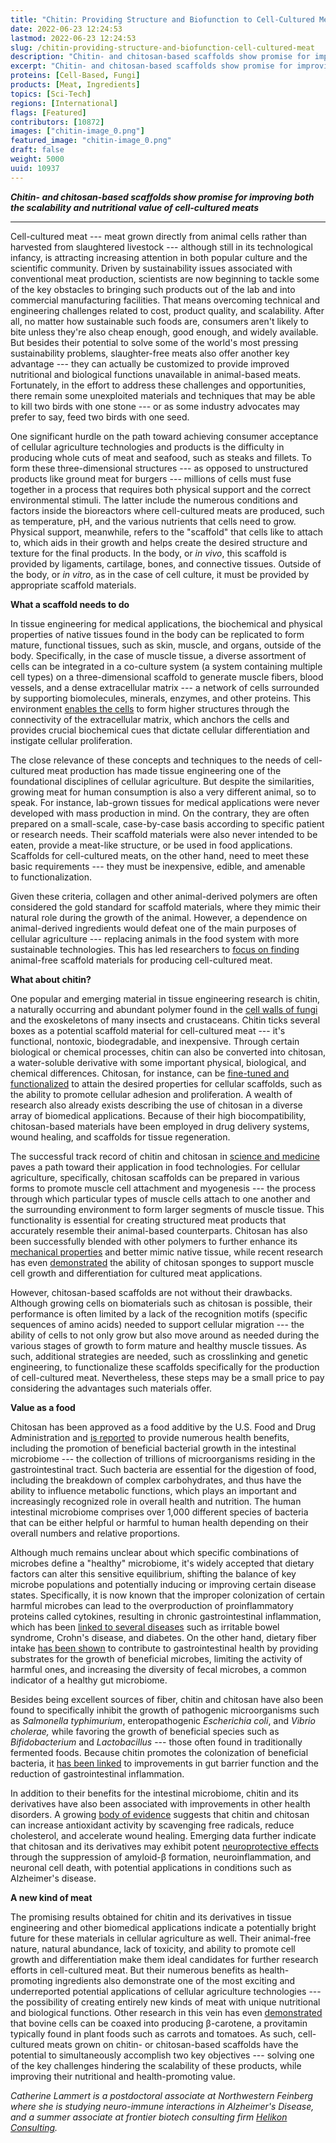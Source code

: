 ```yaml
---
title: "Chitin: Providing Structure and Biofunction to Cell-Cultured Meat"
date: 2022-06-23 12:24:53
lastmod: 2022-06-23 12:24:53
slug: /chitin-providing-structure-and-biofunction-cell-cultured-meat
description: "Chitin- and chitosan-based scaffolds show promise for improving both the scalability and nutritional value of cell-cultured meat products."
excerpt: "Chitin- and chitosan-based scaffolds show promise for improving both the scalability and nutritional value of cell-cultured meat products."
proteins: [Cell-Based, Fungi]
products: [Meat, Ingredients]
topics: [Sci-Tech]
regions: [International]
flags: [Featured]
contributors: [10872]
images: ["chitin-image_0.png"]
featured_image: "chitin-image_0.png"
draft: false
weight: 5000
uuid: 10937
---
```

***Chitin- and chitosan-based scaffolds show promise for improving both
the scalability and nutritional value of cell-cultured meats***

------------------------------------------------------------------------

Cell-cultured meat --- meat grown directly from animal cells rather than
harvested from slaughtered livestock --- although still in its
technological infancy, is attracting increasing attention in both
popular culture and the scientific community. Driven by sustainability
issues associated with conventional meat production, scientists are now
beginning to tackle some of the key obstacles to bringing such products
out of the lab and into commercial manufacturing facilities. That means
overcoming technical and engineering challenges related to cost, product
quality, and scalability. After all, no matter how sustainable such
foods are, consumers aren't likely to bite unless they're also cheap
enough, good enough, and widely available. But besides their potential
to solve some of the world's most pressing sustainability problems,
slaughter-free meats also offer another key advantage --- they can
actually be customized to provide improved nutritional and biological
functions unavailable in animal-based meats. Fortunately, in the effort
to address these challenges and opportunities, there remain some
unexploited materials and techniques that may be able to kill two birds
with one stone --- or as some industry advocates may prefer to say, feed
two birds with one seed.

One significant hurdle on the path toward achieving consumer acceptance
of cellular agriculture technologies and products is the difficulty in
producing whole cuts of meat and seafood, such as steaks and fillets. To
form these three-dimensional structures --- as opposed to unstructured
products like ground meat for burgers --- millions of cells must fuse
together in a process that requires both physical support and the
correct environmental stimuli. The latter include the numerous
conditions and factors inside the bioreactors where cell-cultured meats
are produced, such as temperature, pH, and the various nutrients that
cells need to grow. Physical support, meanwhile, refers to the
"scaffold" that cells like to attach to, which aids in their growth and
helps create the desired structure and texture for the final products.
In the body, or *in vivo*, this scaffold is provided by ligaments,
cartilage, bones, and connective tissues. Outside of the body, or *in
vitro*, as in the case of cell culture, it must be provided by
appropriate scaffold materials.

**What a scaffold needs to do**

In tissue engineering for medical applications, the biochemical and
physical properties of native tissues found in the body can be
replicated to form mature, functional tissues, such as skin, muscle, and
organs, outside of the body. Specifically, in the case of muscle tissue,
a diverse assortment of cells can be integrated in a co-culture system
(a system containing multiple cell types) on a three-dimensional
scaffold to generate muscle fibers, blood vessels, and a dense
extracellular matrix --- a network of cells surrounded by supporting
biomolecules, minerals, enzymes, and other proteins. This environment
[enables the
cells](https://journals.biologists.com/jcs/article/123/24/4195/31378/The-extracellular-matrix-at-a-glance)
to form higher structures through the connectivity of the extracellular
matrix, which anchors the cells and provides crucial biochemical cues
that dictate cellular differentiation and instigate
cellular proliferation.

The close relevance of these concepts and techniques to the needs of
cell-cultured meat production has made tissue engineering one of the
foundational disciplines of cellular agriculture. But despite the
similarities, growing meat for human consumption is also a very
different animal, so to speak. For instance, lab-grown tissues for
medical applications were never developed with mass production in mind.
On the contrary, they are often prepared on a small-scale, case-by-case
basis according to specific patient or research needs. Their scaffold
materials were also never intended to be eaten, provide a meat-like
structure, or be used in food applications. Scaffolds for cell-cultured
meats, on the other hand, need to meet these basic requirements --- they
must be inexpensive, edible, and amenable to functionalization.

Given these criteria, collagen and other animal-derived polymers are
often considered the gold standard for scaffold materials, where they
mimic their natural role during the growth of the animal. However, a
dependence on animal-derived ingredients would defeat one of the main
purposes of cellular agriculture --- replacing animals in the food
system with more sustainable technologies. This has led researchers to
[focus on
finding](https://www.frontiersin.org/articles/10.3389/fsufs.2019.00038/full)
animal-free scaffold materials for producing cell-cultured meat.

**What about chitin?**

One popular and emerging material in tissue engineering research is
chitin, a naturally occurring and abundant polymer found in the [cell
walls of fungi](https://www.nature.com/articles/srep11907) and the
exoskeletons of many insects and crustaceans. Chitin ticks several boxes
as a potential scaffold material for cell-cultured meat --- it's
functional, nontoxic, biodegradable, and inexpensive. Through certain
biological or chemical processes, chitin can also be converted into
chitosan, a water-soluble derivative with some important physical,
biological, and chemical differences. Chitosan, for instance, can be
[fine-tuned and
functionalized](https://www.frontiersin.org/articles/10.3389/fsufs.2019.00038/full)
to attain the desired properties for cellular scaffolds, such as the
ability to promote cellular adhesion and proliferation. A wealth of
research also already exists describing the use of chitosan in a diverse
array of biomedical applications. Because of their high
biocompatibility, chitosan-based materials have been employed in drug
delivery systems, wound healing, and scaffolds for tissue regeneration.

The successful track record of chitin and chitosan in [science and
medicine](https://www.mdpi.com/2310-2861/3/3/27) paves a path toward
their application in food technologies. For cellular agriculture,
specifically, chitosan scaffolds can be prepared in various forms to
promote muscle cell attachment and myogenesis --- the process through
which particular types of muscle cells attach to one another and the
surrounding environment to form larger segments of muscle tissue. This
functionality is essential for creating structured meat products that
accurately resemble their animal-based counterparts. Chitosan has also
been successfully blended with other polymers to further enhance its
[mechanical
properties](https://www.hindawi.com/journals/bmri/2015/821279/) and
better mimic native tissue, while recent research has even
[demonstrated](https://pubs.acs.org/doi/abs/10.1021/acsbiomaterials.8b01261)
the ability of chitosan sponges to support muscle cell growth and
differentiation for cultured meat applications.

However, chitosan-based scaffolds are not without their drawbacks.
Although growing cells on biomaterials such as chitosan is possible,
their performance is often limited by a lack of the recognition motifs
(specific sequences of amino acids) needed to support cellular migration
--- the ability of cells to not only grow but also move around as needed
during the various stages of growth to form mature and healthy muscle
tissues. As such, additional strategies are needed, such as crosslinking
and genetic engineering, to functionalize these scaffolds specifically
for the production of cell-cultured meat. Nevertheless, these steps may
be a small price to pay considering the advantages such materials offer.

**Value as a food**

Chitosan has been approved as a food additive by the U.S. Food and Drug
Administration and [is
reported](https://www.mdpi.com/1420-3049/25/24/5961) to provide numerous
health benefits, including the promotion of beneficial bacterial growth
in the intestinal microbiome --- the collection of trillions of
microorganisms residing in the gastrointestinal tract. Such bacteria are
essential for the digestion of food, including the breakdown of complex
carbohydrates, and thus have the ability to influence metabolic
functions, which plays an important and increasingly recognized role in
overall health and nutrition. The human intestinal microbiome comprises
over 1,000 different species of bacteria that can be either helpful or
harmful to human health depending on their overall numbers and
relative proportions.

Although much remains unclear about which specific combinations of
microbes define a "healthy" microbiome, it's widely accepted that
dietary factors can alter this sensitive equilibrium, shifting the
balance of key microbe populations and potentially inducing or improving
certain disease states. Specifically, it is now known that the improper
colonization of certain harmful microbes can lead to the overproduction
of proinflammatory proteins called cytokines, resulting in chronic
gastrointestinal inflammation, which has been [linked to several
diseases](https://translational-medicine.biomedcentral.com/articles/10.1186/s12967-017-1175-y)
such as irritable bowel syndrome, Crohn's disease, and diabetes. On the
other hand, dietary fiber intake [has been
shown](https://sfamjournals.onlinelibrary.wiley.com/doi/10.1111/1462-2920.13006)
to contribute to gastrointestinal health by providing substrates for the
growth of beneficial microbes, limiting the activity of harmful ones,
and increasing the diversity of fecal microbes, a common indicator of a
healthy gut microbiome.

Besides being excellent sources of fiber, chitin and chitosan have also
been found to specifically inhibit the growth of pathogenic
microorganisms such as *Salmonella* *typhimurium*, enteropathogenic
*Escherichia coli*, and *Vibrio cholerae,* while favoring the growth of
beneficial species such as *Bifidobacterium* and *Lactobacillus* ---
those often found in traditionally fermented foods. Because chitin
promotes the colonization of beneficial bacteria, it [has been
linked](https://www.ncbi.nlm.nih.gov/pmc/articles/PMC3586600/) to
improvements in gut barrier function and the reduction of
gastrointestinal inflammation.

In addition to their benefits for the intestinal microbiome, chitin and
its derivatives have also been associated with improvements in other
health disorders. A growing [body of
evidence](https://www.mdpi.com/1420-3049/25/24/5961) suggests that
chitin and chitosan can increase antioxidant activity by scavenging free
radicals, reduce cholesterol, and accelerate wound healing. Emerging
data further indicate that chitosan and its derivatives may exhibit
potent [neuroprotective
effects](https://www.mdpi.com/1660-3397/8/7/2117/htm) through the
suppression of amyloid-β formation, neuroinflammation, and neuronal cell
death, with potential applications in conditions such as
Alzheimer's disease.

**A new kind of meat**

The promising results obtained for chitin and its derivatives in tissue
engineering and other biomedical applications indicate a potentially
bright future for these materials in cellular agriculture as well. Their
animal-free nature, natural abundance, lack of toxicity, and ability to
promote cell growth and differentiation make them ideal candidates for
further research efforts in cell-cultured meat. But their numerous
benefits as health-promoting ingredients also demonstrate one of the
most exciting and underreported potential applications of cellular
agriculture technologies --- the possibility of creating entirely new
kinds of meat with unique nutritional and biological functions. Other
research in this vein has even
[demonstrated](https://www.sciencedirect.com/science/article/abs/pii/S1096717620301208?via%3Dihub)
that bovine cells can be coaxed into producing β-carotene, a provitamin
typically found in plant foods such as carrots and tomatoes. As such,
cell-cultured meats grown on chitin- or chitosan-based scaffolds have
the potential to simultaneously accomplish two key objectives ---
solving one of the key challenges hindering the scalability of these
products, while improving their nutritional and health-promoting value.

*Catherine Lammert is a postdoctoral associate at Northwestern Feinberg
where she is studying neuro-immune interactions in Alzheimer's Disease,
and a summer associate at frontier biotech consulting firm [Helikon
Consulting](https://www.helikonconsulting.com/).*
